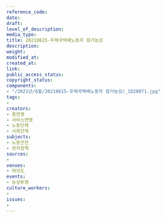 ```yaml
---
reference_code: 
date: 
draft: 
level_of_description: 
media_type: 
title: 20210615-우체국택배노동자 점거농성
description: 
weight: 
modified_at: 
created_at: 
link: 
public_access_status: 
copyright_status: 
components:
- "/2021년/6월/20210615-우체국택배노동자 점거농성/_1D20071.jpg"
tags:
- 
creators:
- 총연맹
- 서비스연맹
- 노동단체
- 사회단체
subjects:
- 노동안전
- 정치정책
sources:
- 
venues:
- 여의도
events:
- 농성투쟁
culture_workers:
- 
issues:
- 
---
```

